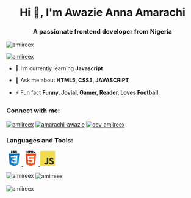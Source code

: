 
<h1 align="center">Hi 👋, I'm Awazie Anna Amarachi</h1>
<h3 align="center">A passionate frontend developer from Nigeria</h3>


<p align="left"> <img src="https://komarev.com/ghpvc/?username=amiireex&label=Profile%20views&color=0e75b6&style=flat" alt="amiireex" /> </p>

<p align="left"> <a href="https://twitter.com/amiireex" target="blank"><img src="https://img.shields.io/twitter/follow/amiireex?logo=twitter&style=for-the-badge" alt="amiireex" /></a> </p>

- 🌱 I’m currently learning **Javascript**

- 💬 Ask me about **HTML5, CSS3, JAVASCRIPT**

- ⚡ Fun fact **Funny, Jovial, Gamer, Reader, Loves Football.**

<h3 align="left">Connect with me:</h3>
<p align="left">
<a href="https://twitter.com/amiireex" target="blank"><img align="center" src="https://raw.githubusercontent.com/rahuldkjain/github-profile-readme-generator/master/src/images/icons/Social/twitter.svg" alt="amiireex" height="30" width="40" /></a>
<a href="https://linkedin.com/in/amarachi-awazie" target="blank"><img align="center" src="https://raw.githubusercontent.com/rahuldkjain/github-profile-readme-generator/master/src/images/icons/Social/linked-in-alt.svg" alt="amarachi-awazie" height="30" width="40" /></a>
<a href="https://instagram.com/dev_amiireex" target="blank"><img align="center" src="https://raw.githubusercontent.com/rahuldkjain/github-profile-readme-generator/master/src/images/icons/Social/instagram.svg" alt="dev_amiireex" height="30" width="40" /></a>
</p>

<h3 align="left">Languages and Tools:</h3>
<p align="left"> <a href="https://www.w3schools.com/css/" target="_blank" rel="noreferrer"> <img src="https://raw.githubusercontent.com/devicons/devicon/master/icons/css3/css3-original-wordmark.svg" alt="css3" width="40" height="40"/> </a> <a href="https://www.w3.org/html/" target="_blank" rel="noreferrer"> <img src="https://raw.githubusercontent.com/devicons/devicon/master/icons/html5/html5-original-wordmark.svg" alt="html5" width="40" height="40"/> </a> <a href="https://developer.mozilla.org/en-US/docs/Web/JavaScript" target="_blank" rel="noreferrer"> <img src="https://raw.githubusercontent.com/devicons/devicon/master/icons/javascript/javascript-original.svg" alt="javascript" width="40" height="40"/> </a> </p>

<p><img align="left" src="https://github-readme-stats.vercel.app/api/top-langs?username=amiireex&show_icons=true&locale=en&layout=compact" alt="amiireex" /></p>

<p>&nbsp;<img align="center" src="https://github-readme-stats.vercel.app/api?username=amiireex&show_icons=true&locale=en" alt="amiireex" /></p>

<p><img align="center" src="https://github-readme-streak-stats.herokuapp.com/?user=amiireex&" alt="amiireex" /></p>

